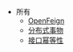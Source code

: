 * 所有
  * [OpenFeign](feign/feign_01.md)
  * [分布式事物](transactional/transactional_01.md)
  * [接口幂等性](transactional/transactional_02.md)
